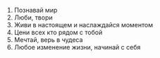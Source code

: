 1. Познавай мир
2. Люби, твори
3. Живи в настоящем и наслаждайся моментом
4. Цени всех кто рядом с тобой
5. Мечтай, верь в чудеса
6. Любое изменение жизни, начинай с себя
